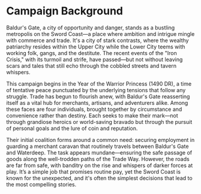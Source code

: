 # Campaign Background

Baldur's Gate, a city of opportunity and danger, stands as a bustling metropolis on the Sword Coast—a place where ambition and intrigue mingle with commerce and trade. It's a city of stark contrasts, where the wealthy patriarchy resides within the Upper City while the Lower City teems with working folk, gangs, and the destitute. The recent events of the "Iron Crisis," with its turmoil and strife, have passed—but not without leaving scars and tales that still echo through the cobbled streets and tavern whispers.

This campaign begins in the Year of the Warrior Princess (1490 DR), a time of tentative peace punctuated by the underlying tensions that follow any struggle. Trade has begun to flourish anew, with Baldur's Gate reasserting itself as a vital hub for merchants, artisans, and adventurers alike. Among these faces are four individuals, brought together by circumstance and convenience rather than destiny. Each seeks to make their mark—not through grandiose heroics or world-saving bravado but through the pursuit of personal goals and the lure of coin and reputation.

Their initial coalition forms around a common need: securing employment in guarding a merchant caravan that routinely travels between Baldur's Gate and Waterdeep. The task appears mundane—ensuring the safe passage of goods along the well-trodden paths of the Trade Way. However, the roads are far from safe, with banditry on the rise and whispers of darker forces at play. It’s a simple job that promises routine pay, yet the Sword Coast is known for the unexpected, and it's often the simplest decisions that lead to the most compelling stories.

